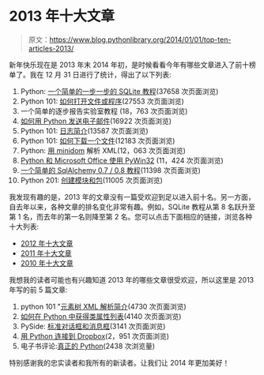 # 2013 年十大文章

> 原文：<https://www.blog.pythonlibrary.org/2014/01/01/top-ten-articles-2013/>

新年快乐现在是 2013 年末 2014 年初，是时候看看今年有哪些文章进入了前十榜单了。我在 12 月 31 日进行了统计，得出了以下列表:

1.  Python: [一个简单的一步一步的 SQLite 教程](https://www.blog.pythonlibrary.org/2012/07/18/python-a-simple-step-by-step-sqlite-tutorial/)(37658 次页面浏览)
2.  Python 101: [如何打开文件或程序](https://www.blog.pythonlibrary.org/2010/09/04/python-101-how-to-open-a-file-or-program/)(27553 次页面浏览)
3.  一个简单的逐步报告实验室教程 (18，763 次页面浏览)
4.  [如何用 Python 发送电子邮件](https://www.blog.pythonlibrary.org/2010/05/14/how-to-send-email-with-python/)(16922 次页面浏览)
5.  Python 101: [日志简介](https://www.blog.pythonlibrary.org/2012/08/02/python-101-an-intro-to-logging/)(13587 次页面浏览)
6.  Python 101: [如何下载一个文件](https://www.blog.pythonlibrary.org/2012/06/07/python-101-how-to-download-a-file/)(12183 次页面浏览)
7.  Python: [用 minidom](https://www.blog.pythonlibrary.org/2010/11/12/python-parsing-xml-with-minidom/) 解析 XML(12，063 次页面浏览)
8.  [Python 和 Microsoft Office 使用 PyWin32](https://www.blog.pythonlibrary.org/2010/07/16/python-and-microsoft-office-using-pywin32/) (11，424 次页面浏览)
9.  [一个简单的 SqlAlchemy 0.7 / 0.8 教程](https://www.blog.pythonlibrary.org/2012/07/01/a-simple-sqlalchemy-0-7-0-8-tutorial/)(11398 次页面浏览)
10.  Python 201: [创建模块和包](https://www.blog.pythonlibrary.org/2012/07/08/python-201-creating-modules-and-packages/)(11005 次页面浏览)

我发现有趣的是，2013 年的文章没有一篇受欢迎到足以进入前十名。另一方面，自去年以来，各种文章的排名变化非常有趣。例如，SQLite 教程从第 8 名跃升至第 1 名，而去年的第一名则降至第 2 名。您可以点击下面相应的链接，浏览各种十大列表:

*   [2012 年十大文章](https://www.blog.pythonlibrary.org/2013/01/10/top-ten-articles-of-2012/)
*   [2011 年十大文章](https://www.blog.pythonlibrary.org/2011/12/31/top-ten-articles-of-2011/)
*   [2010 年十大文章](https://www.blog.pythonlibrary.org/2010/12/30/top-ten-articles-of-2010/)

我想我的读者可能也有兴趣知道 2013 年的哪些文章很受欢迎，所以这里是 2013 年写的前 5 篇文章:

1.  python 101 "[元素树 XML 解析简介](https://www.blog.pythonlibrary.org/2013/04/30/python-101-intro-to-xml-parsing-with-elementtree/)(4730 次页面浏览)
2.  [如何在 Python 中获得类属性列表](https://www.blog.pythonlibrary.org/2013/01/11/how-to-get-a-list-of-class-attributes/)(4140 次页面浏览)
3.  PySide: [标准对话框和消息框](https://www.blog.pythonlibrary.org/2013/04/16/pyside-standard-dialogs-and-message-boxes/)(3141 次页面浏览)
4.  [用 Python 连接到 Dropbox](https://www.blog.pythonlibrary.org/2013/07/17/connecting-to-dropbox-with-python/)(2，951 次页面浏览)
5.  电子书评论:[真正的 Python](https://www.blog.pythonlibrary.org/2013/04/19/ebook-review-real-python/)(2438 次浏览量)

特别感谢我的忠实读者和我所有的新读者。让我们让 2014 年更加美好！